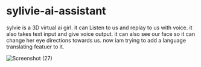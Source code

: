 # sylivie-ai-assistant
sylvie is a 3D virtual ai girl.
it can Listen to us and replay to us with voice.
it also takes text input and give voice output.
it can also see our face so it can change her eye directions towards us.
now iam trying to add a language translating featuer to it.

![Screenshot (27)](https://github.com/harishkumar1218/sylivie-ai-assistant/assets/89627244/21077c3d-1dad-4c56-bd42-9bb240d0925b)
